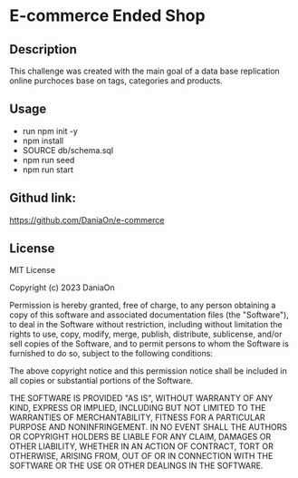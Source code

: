 # E-commerce Ended Shop

## Description

This challenge was created with the main goal of a data base replication online purchoces base on tags, categories and products.

## Usage
 -  run npm init -y
 -  npm install
 -  SOURCE db/schema.sql
 -  npm run seed 
 -  npm run start 

## Githud link:
https://github.com/DaniaOn/e-commerce

## License

MIT License

Copyright (c) 2023 DaniaOn

Permission is hereby granted, free of charge, to any person obtaining a copy of this software and associated documentation files (the "Software"), to deal in the Software without restriction, including without limitation the rights to use, copy, modify, merge, publish, distribute, sublicense, and/or sell copies of the Software, and to permit persons to whom the Software is furnished to do so, subject to the following conditions:

The above copyright notice and this permission notice shall be included in all copies or substantial portions of the Software.

THE SOFTWARE IS PROVIDED "AS IS", WITHOUT WARRANTY OF ANY KIND, EXPRESS OR IMPLIED, INCLUDING BUT NOT LIMITED TO THE WARRANTIES OF MERCHANTABILITY, FITNESS FOR A PARTICULAR PURPOSE AND NONINFRINGEMENT. IN NO EVENT SHALL THE AUTHORS OR COPYRIGHT HOLDERS BE LIABLE FOR ANY CLAIM, DAMAGES OR OTHER LIABILITY, WHETHER IN AN ACTION OF CONTRACT, TORT OR OTHERWISE, ARISING FROM, OUT OF OR IN CONNECTION WITH THE SOFTWARE OR THE USE OR OTHER DEALINGS IN THE SOFTWARE.